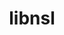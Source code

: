 ---
title: "libnsl"
layout: cache
categories: [package, develop]
meta: {"compilers": ["gcc@=11.4.0"], "num_specs": 6, "num_specs_by_stack": {"hep": 6, "root": 6}, "oss": ["ubuntu22.04"], "platforms": ["linux"], "stacks": ["hep", "root"], "targets": ["x86_64_v3"], "versions": ["2.0.1"]}
spec_details: [{"compiler": "gcc@=11.4.0", "hash": "i5d7qov5m7lltxslgumiyhucmly7yevh", "os": "ubuntu22.04", "platform": "linux", "size": "-", "stacks": ["hep", "root"], "target": "x86_64_v3", "variants": ["build_system=autotools"], "versions": ["2.0.1"]}, {"compiler": "gcc@=11.4.0", "hash": "ml3chquzs55fpyviwax3irwmuzvnusxe", "os": "ubuntu22.04", "platform": "linux", "size": "-", "stacks": ["hep", "root"], "target": "x86_64_v3", "variants": ["build_system=autotools"], "versions": ["2.0.1"]}, {"compiler": "gcc@=11.4.0", "hash": "n6rasafp3yxv3gnjg6nyokt34wz2sxcr", "os": "ubuntu22.04", "platform": "linux", "size": "-", "stacks": ["hep", "root"], "target": "x86_64_v3", "variants": ["build_system=autotools"], "versions": ["2.0.1"]}, {"compiler": "gcc@=11.4.0", "hash": "skqvpzwswqcp2xdvazty33y45w7pr4vn", "os": "ubuntu22.04", "platform": "linux", "size": "-", "stacks": ["hep", "root"], "target": "x86_64_v3", "variants": ["build_system=autotools"], "versions": ["2.0.1"]}, {"compiler": "gcc@=11.4.0", "hash": "tyeeeudrbyywlrm7p66y4r2xyjx6jgvd", "os": "ubuntu22.04", "platform": "linux", "size": "-", "stacks": ["hep", "root"], "target": "x86_64_v3", "variants": ["build_system=autotools"], "versions": ["2.0.1"]}, {"compiler": "gcc@=11.4.0", "hash": "uo6mlmkx4y72bz3uwtzwypnt4xx3y7hz", "os": "ubuntu22.04", "platform": "linux", "size": "-", "stacks": ["hep", "root"], "target": "x86_64_v3", "variants": ["build_system=autotools"], "versions": ["2.0.1"]}]
---